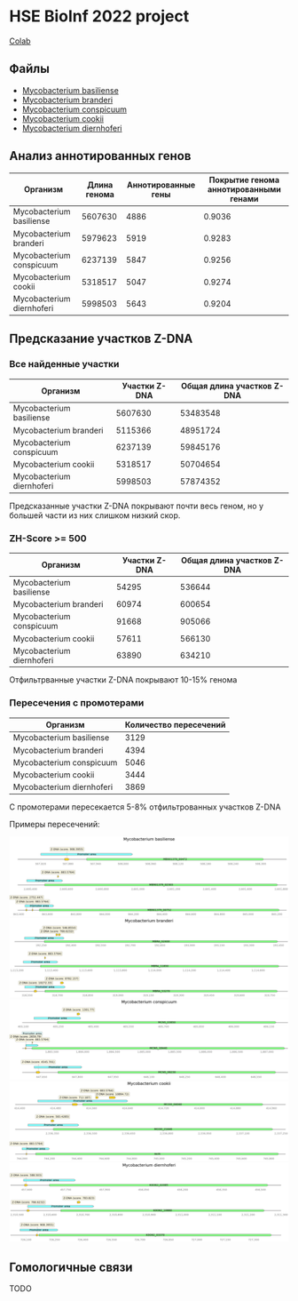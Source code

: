 # HSE BioInf 2022 project

[Colab](https://colab.research.google.com/drive/1x_dEPJYpuTsx3fNG2vOzc2dPSlwk8iJo)

## Файлы

- [Mycobacterium basiliense](data/GCA_900292015.1)
- [Mycobacterium branderi](data/GCA_010728725.1)
- [Mycobacterium conspicuum](data/GCA_010730195.1)
- [Mycobacterium cookii](data/GCA_010727945.1)
- [Mycobacterium diernhoferi](data/GCA_019456655.1)

## Анализ аннотированных генов

Организм                  | Длина генома | Аннотированные гены | Покрытие генома аннотированными генами
--------------------------|--------------|---------------------|---------------------------------------
Mycobacterium basiliense  | 5607630      | 4886                | 0.9036
Mycobacterium branderi    | 5979623      | 5919                | 0.9283
Mycobacterium conspicuum  | 6237139      | 5847                | 0.9256
Mycobacterium cookii      | 5318517      | 5047                | 0.9274
Mycobacterium diernhoferi | 5998503      | 5643                | 0.9204

## Предсказание участков Z-DNA

### Все найденные участки

Организм                  | Участки Z-DNA | Общая длина участков Z-DNA
--------------------------|---------------|---------------------------
Mycobacterium basiliense  | 5607630       | 53483548
Mycobacterium branderi    | 5115366       | 48951724
Mycobacterium conspicuum  | 6237139       | 59845176
Mycobacterium cookii      | 5318517       | 50704654
Mycobacterium diernhoferi | 5998503       | 57874352

Предсказанные участки Z-DNA покрывают почти весь геном, но у большей части из них слишком низкий скор.

### ZH-Score >= 500
Организм                  | Участки Z-DNA | Общая длина участков Z-DNA
--------------------------|---------------|---------------------------
Mycobacterium basiliense  | 54295         | 536644
Mycobacterium branderi    | 60974         | 600654
Mycobacterium conspicuum  | 91668         | 905066
Mycobacterium cookii      | 57611         | 566130
Mycobacterium diernhoferi | 63890         | 634210

Отфильтрванные участки Z-DNA покрывают 10-15% генома

### Пересечения с промотерами

Организм                  | Количество пересечений
--------------------------|-----------------------
Mycobacterium basiliense  | 3129
Mycobacterium branderi    | 4394
Mycobacterium conspicuum  | 5046
Mycobacterium cookii      | 3444
Mycobacterium diernhoferi | 3869

С промотерами пересекается 5-8% отфильтрованных участков Z-DNA

Примеры пересечений:

![intersections](images/intersections_sample1.png)
![intersections](images/intersections_sample2.png)
![intersections](images/intersections_sample3.png)
![intersections](images/intersections_sample4.png)
![intersections](images/intersections_sample5.png)

## Гомологичные связи

TODO
